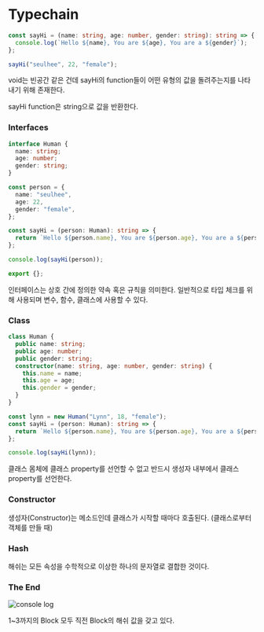 # Typechain

```ts
const sayHi = (name: string, age: number, gender: string): string => {
  console.log(`Hello ${name}, You are ${age}, You are a ${gender}`);
};

sayHi("seulhee", 22, "female");
```

void는 빈공간 같은 건데 sayHi의 function들이 어떤 유형의 값을 돌려주는지를 나타내기 위해 존재한다.

sayHi function은 string으로 값을 반환한다.

### Interfaces

```ts
interface Human {
  name: string;
  age: number;
  gender: string;
}

const person = {
  name: "seulhee",
  age: 22,
  gender: "female",
};

const sayHi = (person: Human): string => {
  return `Hello ${person.name}, You are ${person.age}, You are a ${person.gender}`;
};

console.log(sayHi(person));

export {};
```

인터페이스는 상호 간에 정의한 약속 혹은 규칙을 의미한다. 일반적으로 타입 체크를 위해 사용되며 변수, 함수, 클래스에 사용할 수 있다.

### Class

```ts
class Human {
  public name: string;
  public age: number;
  public gender: string;
  constructor(name: string, age: number, gender: string) {
    this.name = name;
    this.age = age;
    this.gender = gender;
  }
}

const lynn = new Human("Lynn", 18, "female");
const sayHi = (person: Human): string => {
  return `Hello ${person.name}, You are ${person.age}, You are a ${person.gender}`;
};

console.log(sayHi(lynn));
```

클래스 몸체에 클래스 property를 선언할 수 없고 반드시 생성자 내부에서 클래스 property를 선언한다.

### Constructor

생성자(Constructor)는 메소드인데 클래스가 시작할 때마다 호출된다. (클래스로부터 객체를 만들 때)


### Hash

해쉬는 모든 속성을 수학적으로 이상한 하나의 문자열로 결합한 것이다.

### The End


![console log](https://user-images.githubusercontent.com/63100352/150482994-f424fabc-917d-411f-949a-c2be7ffe8ee7.png)


1~3까지의 Block 모두 직전 Block의 해쉬 값을 갖고 있다.